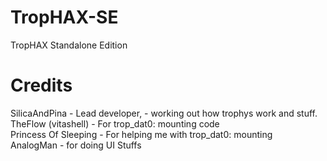 # TropHAX-SE
TropHAX Standalone Edition

# Credits
SilicaAndPina - Lead developer, - working out how trophys work and stuff.
TheFlow (vitashell) - For trop_dat0: mounting code  
Princess Of Sleeping - For helping me with trop_dat0: mounting  
AnalogMan - for doing UI Stuffs